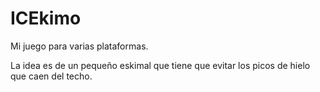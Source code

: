 # ICEkimo
Mi juego para varias plataformas.

La idea es de un pequeño eskimal que tiene que evitar los picos de hielo que caen del techo.
